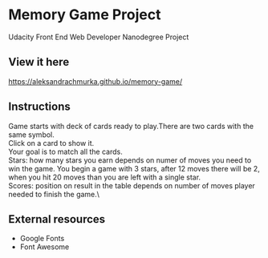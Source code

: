 # Memory Game Project

Udacity Front End Web Developer Nanodegree Project

## View it here
https://aleksandrachmurka.github.io/memory-game/

## Instructions
Game starts with deck of cards ready to play.There are two cards with the same symbol.\
Click on a card to show it.\
Your goal is to match all the cards.\
Stars: how many stars you earn depends on numer of moves you need to win the game. You begin a game with 3 stars, after 12 moves there will be 2, when you hit 20 moves than you are left with a single star.\
Scores: position on result in the table depends on number of moves player needed to finish the game.\

## External resources
* Google Fonts
* Font Awesome